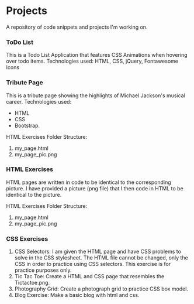 # Projects

A repository of code snippets and projects I'm working on.

### ToDo List
This is a Todo List Application that features CSS Animations when hovering over todo items.
Technologies used: HTML, CSS, jQuery, Fontawesome Icons

### Tribute Page
This is a tribute page showing the highlights of Michael Jackson's musical career.  Technologies used: 
- HTML
- CSS
- Bootstrap.

HTML Exercises Folder Structure: <br>
1. my_page.html<br>
2. my_page_pic.png

### HTML Exercises
HTML pages are written in code to be identical to the corresponding picture.  I have provided a picture (png file) that I then code in HTML to be identical to the picture.

HTML Exercises Folder Structure: <br>
1. my_page.html<br>
2. my_page_pic.png

### CSS Exercises
1. CSS Selectors: I am given the HTML page and have CSS problems to solve in the CSS stylesheet.  The HTML file cannot be changed, only the CSS in order to practice using CSS selectors.  This exercise is for practice purposes only.
2. Tic Tac Toe: Create a HTML and CSS page that resembles the Tictactoe.png.  
3. Photography Grid: Create a photograph grid to practice CSS box model.
4. Blog Exercise: Make a basic blog with html and css.
